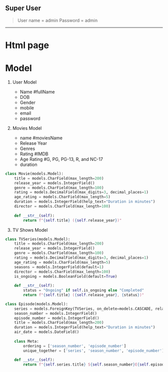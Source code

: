 ## Super User
> User name = admin
> Password = admin

---

# Html page


# Model
1. User Model
	- Name #fullName
	- DOB
	- Gender
	- mobile
	- email
	- password

2. Movies Model
	- name #moviesName
	- Release Year
	- Genres
	- Rating #IMDB
	- Age Rating #G, PG, PG-13, R, and NC-17
	- duration
	
```py
class Movie(models.Model):
    title = models.CharField(max_length=200)
    release_year = models.IntegerField()
    genre = models.CharField(max_length=100)
    rating = models.DecimalField(max_digits=3, decimal_places=1)
    age_rating = models.CharField(max_length=5)
    duration = models.IntegerField(help_text="Duration in minutes")
    director = models.CharField(max_length=100)
    
    def __str__(self):
        return f"{self.title} ({self.release_year})"
```

3. TV Shows Model

```py
class TVSeries(models.Model):
    title = models.CharField(max_length=200)
    release_year = models.IntegerField()
    genre = models.CharField(max_length=100)
    rating = models.DecimalField(max_digits=3, decimal_places=1)
    age_rating = models.CharField(max_length=5)
    seasons = models.IntegerField(default=1)
    director = models.CharField(max_length=100)
    is_ongoing = models.BooleanField(default=True)
    
    def __str__(self):
        status = "Ongoing" if self.is_ongoing else "Completed"
        return f"{self.title} ({self.release_year}, {status})"

class Episode(models.Model):
    series = models.ForeignKey(TVSeries, on_delete=models.CASCADE, related_name='episodes')
    season_number = models.IntegerField()
    episode_number = models.IntegerField()
    title = models.CharField(max_length=200)
    duration = models.IntegerField(help_text="Duration in minutes")
    air_date = models.DateField()
    
    class Meta:
        ordering = ['season_number', 'episode_number']
        unique_together = ['series', 'season_number', 'episode_number']
    
    def __str__(self):
        return f"{self.series.title} S{self.season_number}E{self.episode_number}: {self.title}"
```